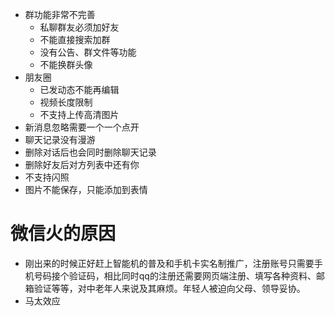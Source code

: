 * 群功能非常不完善
    * 私聊群友必须加好友
    * 不能直接搜索加群
    * 没有公告、群文件等功能
    * 不能换群头像
* 朋友圈
    * 已发动态不能再编辑
    * 视频长度限制
    * 不支持上传高清图片
* 新消息忽略需要一个一个点开
* 聊天记录没有漫游
* 删除对话后也会同时删除聊天记录
* 删除好友后对方列表中还有你
* 不支持闪照
* 图片不能保存，只能添加到表情

# 微信火的原因
* 刚出来的时候正好赶上智能机的普及和手机卡实名制推广，注册账号只需要手机号码接个验证码，相比同时qq的注册还需要网页端注册、填写各种资料、邮箱验证等等，对中老年人来说及其麻烦。年轻人被迫向父母、领导妥协。
* 马太效应